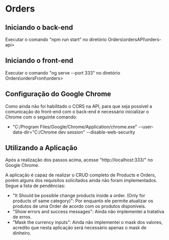 # Orders
## Iniciando o back-end
 Executar o comando "npm run start" no diretório Orders\ordersAPI\orders-api> 

## Iniciando o front-end
 Executar o comando "ng serve --port 333" no diretório Orders\ordersFront\orders>
 
## Configuração do Google Chrome
 Como ainda não foi habilitado o CORS na API, para que seja possível a comunicação do front-end com o back-end é necessário inicializar o Chrome com o seguinte comando:
 * "C:/Program Files/Google/Chrome/Application/chrome.exe" --user-data-dir="C:/Chrome dev session" --disable-web-security

## Utilizando a Aplicação
 Após a realização dos passos acima, acesse "http://localhost:333/" no Google Chrome. 
 
 A aplicação é capaz de realizar o CRUD completo de Products e Orders, porém alguns dos requisitos solicitados ainda não foram implementados. Segue a lista de pendências:
 * "It Should be possible change products inside a order. (Only for products of same category)": Por enquanto ele permite atualizar os produtos de uma Order de acordo com os produtos disponíveis.
 * "Show errors and success messages": Ainda não implementei a tratativa de erros.
 * "Mask the currency inputs": Ainda não implementei o mask dos valores, acredito que nesta aplicação será necessário apenas o mask de dinheiro.
